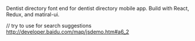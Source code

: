 Dentist directory font end for dentist directory mobile app. Build with React, Redux, and matiral-ui. 


// try to use for search suggestions
http://developer.baidu.com/map/jsdemo.htm#a6_2